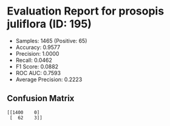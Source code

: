 # Evaluation Report for prosopis juliflora (ID: 195)
- Samples: 1465 (Positive: 65)
- Accuracy: 0.9577
- Precision: 1.0000
- Recall: 0.0462
- F1 Score: 0.0882
- ROC AUC: 0.7593
- Average Precision: 0.2223

## Confusion Matrix
```
[[1400    0]
 [  62    3]]
```
